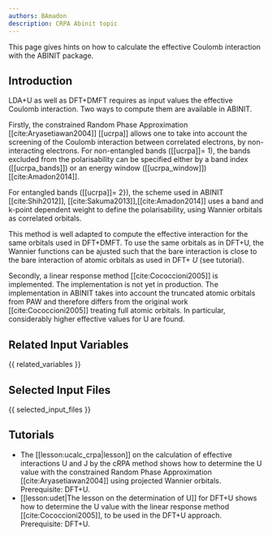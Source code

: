 ```yaml
---
authors: BAmadon
description: CRPA Abinit topic
---
```


This page gives hints on how to calculate the effective Coulomb interaction with the ABINIT package.

## Introduction

LDA+U as well as DFT+DMFT requires as input values the effective Coulomb
interaction. Two ways to compute them are available in ABINIT.

Firstly, the constrained Random Phase Approximation [[cite:Aryasetiawan2004]]
[[ucrpa]] allows one to take into account the screening of the Coulomb
interaction between correlated electrons, by non-interacting electrons. For
non-entangled bands ([[ucrpa]]= 1), the bands excluded from the polarisability
can be specified either by a band index ([[ucrpa_bands]]) or an energy window
([[ucrpa_window]]) [[cite:Amadon2014]].

For entangled bands ([[ucrpa]]= 2}), the scheme used in ABINIT
[[cite:Shih2012]], [[cite:Sakuma2013]],[[cite:Amadon2014]] uses a band and
k-point dependent weight to define the polarisability, using Wannier orbitals
as correlated orbitals.

This method is well adapted to compute the effective interaction for the same
orbitals used in DFT+DMFT. To use the same orbitals as in DFT+U, the Wannier
functions can be ajusted such that the bare interaction is close to the bare
interaction of atomic orbitals as used in DFT+ _U_ (see tutorial).

Secondly, a linear response method [[cite:Cococcioni2005]] is implemented. The
implementation is not yet in production. The implementation in ABINIT takes
into account the truncated atomic orbitals from PAW and therefore differs from
the original work [[cite:Cococcioni2005]] treating full atomic orbitals. In
particular, considerably higher effective values for U are found.



## Related Input Variables

{{ related_variables }}

## Selected Input Files

{{ selected_input_files }}

## Tutorials

* The [[lesson:ucalc_crpa|lesson]] on the calculation of effective interactions U and J by the cRPA method shows how to determine the U value with the constrained Random Phase Approximation [[cite:Aryasetiawan2004]] using projected Wannier orbitals. Prerequisite: DFT+U.
* [[lesson:udet|The lesson on the determination of U]] for DFT+U shows how to determine the U value with the linear response method [[cite:Cococcioni2005]], to be used in the DFT+U approach. Prerequisite: DFT+U.

